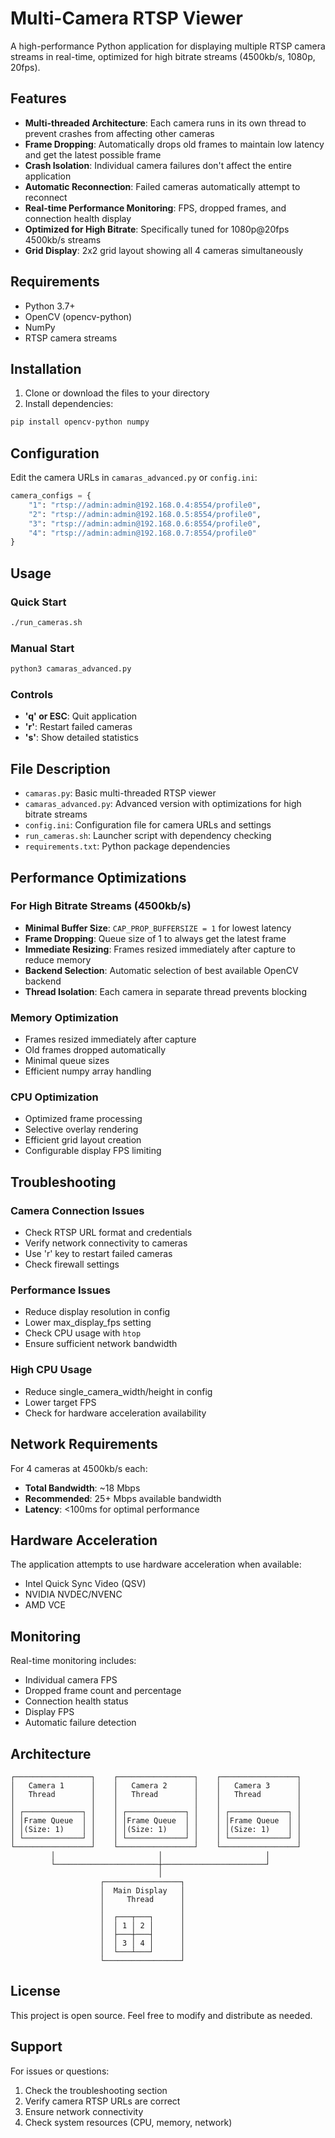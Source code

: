 # Multi-Camera RTSP Viewer

A high-performance Python application for displaying multiple RTSP camera streams in real-time, optimized for high bitrate streams (4500kb/s, 1080p, 20fps).

## Features

- **Multi-threaded Architecture**: Each camera runs in its own thread to prevent crashes from affecting other cameras
- **Frame Dropping**: Automatically drops old frames to maintain low latency and get the latest possible frame
- **Crash Isolation**: Individual camera failures don't affect the entire application
- **Automatic Reconnection**: Failed cameras automatically attempt to reconnect
- **Real-time Performance Monitoring**: FPS, dropped frames, and connection health display
- **Optimized for High Bitrate**: Specifically tuned for 1080p@20fps 4500kb/s streams
- **Grid Display**: 2x2 grid layout showing all 4 cameras simultaneously

## Requirements

- Python 3.7+
- OpenCV (opencv-python)
- NumPy
- RTSP camera streams

## Installation

1. Clone or download the files to your directory
2. Install dependencies:
```bash
pip install opencv-python numpy
```

## Configuration

Edit the camera URLs in `camaras_advanced.py` or `config.ini`:

```python
camera_configs = {
    "1": "rtsp://admin:admin@192.168.0.4:8554/profile0",
    "2": "rtsp://admin:admin@192.168.0.5:8554/profile0", 
    "3": "rtsp://admin:admin@192.168.0.6:8554/profile0",
    "4": "rtsp://admin:admin@192.168.0.7:8554/profile0"
}
```

## Usage

### Quick Start
```bash
./run_cameras.sh
```

### Manual Start
```bash
python3 camaras_advanced.py
```

### Controls
- **'q' or ESC**: Quit application
- **'r'**: Restart failed cameras
- **'s'**: Show detailed statistics

## File Description

- `camaras.py`: Basic multi-threaded RTSP viewer
- `camaras_advanced.py`: Advanced version with optimizations for high bitrate streams
- `config.ini`: Configuration file for camera URLs and settings
- `run_cameras.sh`: Launcher script with dependency checking
- `requirements.txt`: Python package dependencies

## Performance Optimizations

### For High Bitrate Streams (4500kb/s)
- **Minimal Buffer Size**: `CAP_PROP_BUFFERSIZE = 1` for lowest latency
- **Frame Dropping**: Queue size of 1 to always get the latest frame
- **Immediate Resizing**: Frames resized immediately after capture to reduce memory
- **Backend Selection**: Automatic selection of best available OpenCV backend
- **Thread Isolation**: Each camera in separate thread prevents blocking

### Memory Optimization
- Frames resized immediately after capture
- Old frames dropped automatically
- Minimal queue sizes
- Efficient numpy array handling

### CPU Optimization
- Optimized frame processing
- Selective overlay rendering
- Efficient grid layout creation
- Configurable display FPS limiting

## Troubleshooting

### Camera Connection Issues
- Check RTSP URL format and credentials
- Verify network connectivity to cameras
- Use 'r' key to restart failed cameras
- Check firewall settings

### Performance Issues
- Reduce display resolution in config
- Lower max_display_fps setting
- Check CPU usage with `htop`
- Ensure sufficient network bandwidth

### High CPU Usage
- Reduce single_camera_width/height in config
- Lower target FPS
- Check for hardware acceleration availability

## Network Requirements

For 4 cameras at 4500kb/s each:
- **Total Bandwidth**: ~18 Mbps
- **Recommended**: 25+ Mbps available bandwidth
- **Latency**: <100ms for optimal performance

## Hardware Acceleration

The application attempts to use hardware acceleration when available:
- Intel Quick Sync Video (QSV)
- NVIDIA NVDEC/NVENC
- AMD VCE

## Monitoring

Real-time monitoring includes:
- Individual camera FPS
- Dropped frame count and percentage
- Connection health status
- Display FPS
- Automatic failure detection

## Architecture

```
┌─────────────────┐    ┌─────────────────┐    ┌─────────────────┐
│   Camera 1      │    │   Camera 2      │    │   Camera 3      │
│   Thread        │    │   Thread        │    │   Thread        │
│                 │    │                 │    │                 │
│ ┌─────────────┐ │    │ ┌─────────────┐ │    │ ┌─────────────┐ │
│ │Frame Queue  │ │    │ │Frame Queue  │ │    │ │Frame Queue  │ │
│ │(Size: 1)    │ │    │ │(Size: 1)    │ │    │ │(Size: 1)    │ │
│ └─────────────┘ │    │ └─────────────┘ │    │ └─────────────┘ │
└─────────────────┘    └─────────────────┘    └─────────────────┘
         │                       │                       │
         └───────────────────────┼───────────────────────┘
                                 │
                    ┌─────────────────┐
                    │  Main Display   │
                    │     Thread      │
                    │                 │
                    │  ┌───┬───┐      │
                    │  │ 1 │ 2 │      │
                    │  ├───┼───┤      │
                    │  │ 3 │ 4 │      │
                    │  └───┴───┘      │
                    └─────────────────┘
```

## License

This project is open source. Feel free to modify and distribute as needed.

## Support

For issues or questions:
1. Check the troubleshooting section
2. Verify camera RTSP URLs are correct
3. Ensure network connectivity
4. Check system resources (CPU, memory, network)
